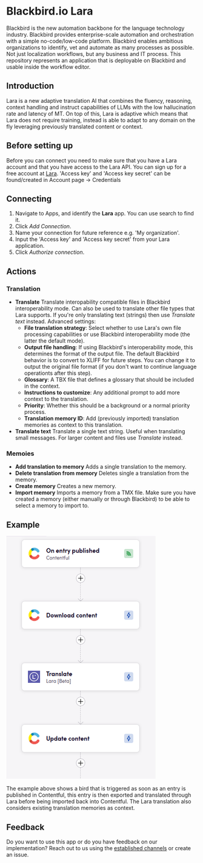 # Blackbird.io Lara

Blackbird is the new automation backbone for the language technology industry. Blackbird provides enterprise-scale automation and orchestration with a simple no-code/low-code platform. Blackbird enables ambitious organizations to identify, vet and automate as many processes as possible. Not just localization workflows, but any business and IT process. This repository represents an application that is deployable on Blackbird and usable inside the workflow editor.

## Introduction

<!-- begin docs -->


Lara is a new adaptive translation AI that combines the fluency, reasoning, context handling and instruct capabilities of LLMs with the low hallucination rate and latency of MT. On top of this, Lara is adaptive which means that Lara does not require training, instead is able to adapt to any domain on the fly leveraging previously translated content or context.

## Before setting up

Before you can connect you need to make sure that you have a Lara account and that you have access to the Lara API. 
You can sign up for a free account at [Lara](https://app.laratranslate.com). 'Access key' and 'Access key secret' can be found/created in Account page -> Credentials

## Connecting

1. Navigate to Apps, and identify the **Lara** app. You can use search to find it.
2. Click _Add Connection_.
3. Name your connection for future reference e.g. 'My organization'.
4. Input the 'Access key' and 'Access key secret' from your Lara application.
5. Click _Authorize connection_.

## Actions

### Translation

- **Translate**  Translate interopability compatible files in Blackbird interoperability mode. Can also be used to translate other file types that Lara supports. If you're only translating text (strings) then use *Translate text* instead. Advanced settings:
  - **File translation strategy**: Select whether to use Lara's own file processing capabilities or use Blackbird interoperability mode (the latter the default mode).
  - **Output file handling**: If using Blackbird's interoperability mode, this determines the format of the output file. The default Blackbird behavior is to convert to XLIFF for future steps. You can change it to output the original file format (if you don't want to continue language operationts after this step).  
  - **Glossary**: A TBX file that defines a glossary that should be included in the context.
  - **Instructions to customize**: Any additional prompt to add more context to the translation.
  - **Priority**: Whether this should be a background or a normal priority process.
  - **Translation memory ID**: Add (previously imported) translation memories as context to this translation.
- **Translate text** Translate a single text string. Useful when translating small messages. For larger content and files use *Translate* instead.

### Memoies

- **Add translation to memory**  Adds a single translation to the memory.
- **Delete translation from memory**  Deletes single a translation from the memory.
- **Create memory**  Creates a new memory.
- **Import memory** Imports a memory from a TMX file. Make sure you have created a memory (either manually or through Blackbird) to be able to select a memory to import to.

## Example

![1751616148578](image/README/1751616148578.png)

The example above shows a bird that is triggered as soon as an entry is published in Contentful, this entry is then exported and translated through Lara before being imported back into Contentful. The Lara translation also considers existing translation memories as context.

## Feedback

Do you want to use this app or do you have feedback on our implementation? Reach out to us using the [established channels](https://www.blackbird.io/) or create an issue.

<!-- end docs -->
